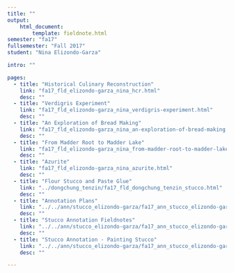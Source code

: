 ```yaml
---
title: ""
output:
    html_document:
        template: fieldnote.html
semester: "fa17"
fullsemester: "Fall 2017"
student: "Nina Elizondo-Garza"

intro: ""

pages:
  - title: "Historical Culinary Reconstruction"
    link: "fa17_fld_elizondo-garza_nina_hcr.html"
    desc: ""
  - title: "Verdigris Experiment"
    link: "fa17_fld_elizondo-garza_nina_verdigris-experiment.html"
    desc: ""
  - title: "An Exploration of Bread Making"
    link: "fa17_fld_elizondo-garza_nina_an-exploration-of-bread-making.html"
    desc: ""
  - title: "From Madder Root to Madder Lake"
    link: "fa17_fld_elizondo-garza_nina_from-madder-root-to-madder-lake.html"
    desc: ""
  - title: "Azurite"
    link: "fa17_fld_elizondo-garza_nina_azurite.html"
    desc: ""
  - title: "Flour Stucco and Paste Glue"
    link: "../dongchung_tenzin/fa17_fld_dongchung_tenzin_stucco.html"
    desc: ""
  - title: "Annotation Plans"
    link: "../../ann/stucco_elizondo-garza/fa17_ann_stucco_elizondo-garza_annotation-plans.html"
    desc: ""
  - title: "Stucco Annotation Fieldnotes"
    link: "../../ann/stucco_elizondo-garza/fa17_ann_stucco_elizondo-garza-stucco-fol-29r-1.html"
    desc: ""
  - title: "Stucco Annotation - Painting Stucco"
    link: "../../ann/stucco_elizondo-garza/fa17_ann_stucco_elizondo-garza_stucco-annotation-painting-stucco.html"
    desc: ""

---
```

